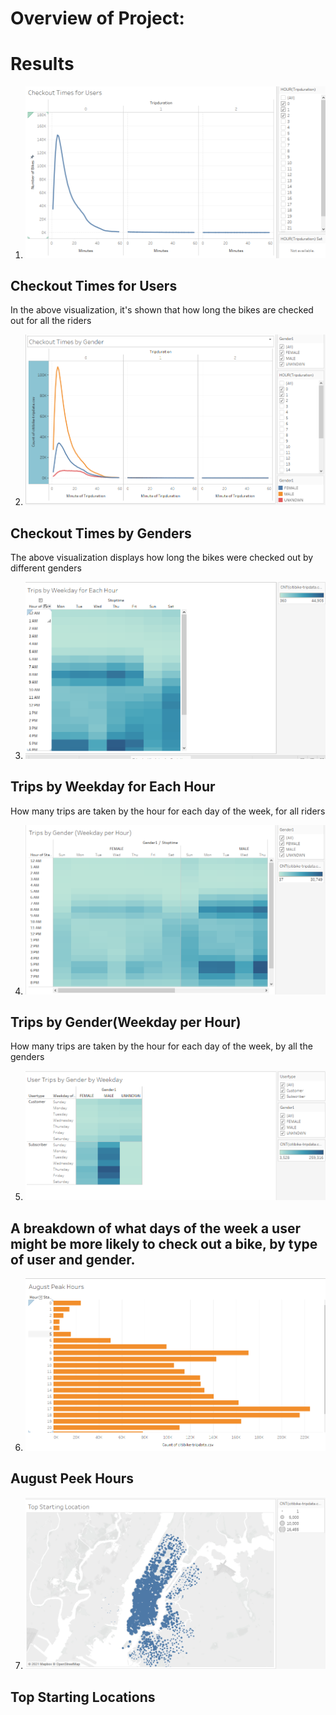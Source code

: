 # Overview of Project: 


# Results
1. ![img1](img1.png)

## Checkout Times for Users

In the above visualization, it's shown that how long the bikes are checked out for all the riders

2. ![img2](img2.png)

## Checkout Times by Genders

The above visualization displays how long the bikes were checked out by different genders

3. ![img3](img3.png)

## Trips by Weekday for Each Hour

How many trips are taken by the hour for each day of the week, for all riders

4. ![img4](img4.png)

## Trips by Gender(Weekday per Hour)

How many trips are taken by the hour for each day of the week, by all the genders

5. ![img5](img5.png)

## A breakdown of what days of the week a user might be more likely to check out a bike, by type of user and gender.

6. ![img6](img6.png)

## August Peek Hours


7. ![img7](img7.png)

## Top Starting Locations